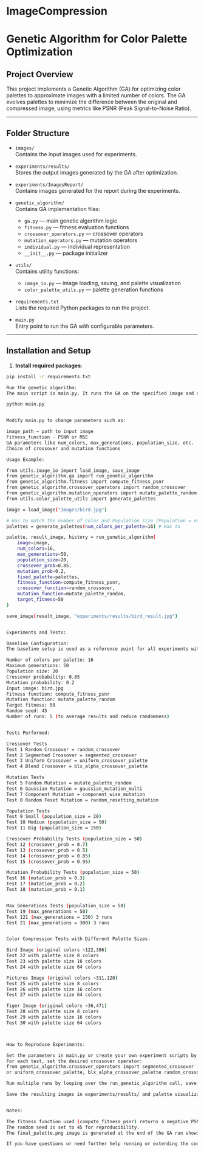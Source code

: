 # ImageCompression


# Genetic Algorithm for Color Palette Optimization

## Project Overview

This project implements a Genetic Algorithm (GA) for optimizing color palettes to approximate images with a limited number of colors. The GA evolves palettes to minimize the difference between the original and compressed image, using metrics like PSNR (Peak Signal-to-Noise Ratio).

---

## Folder Structure

- `images/`  
  Contains the input images used for experiments.

- `experiments/results/`  
  Stores the output images generated by the GA after optimization.

- `experiments/ImagesReport/`  
  Contains images generated for the report during the experiments.

- `genetic_algorithm/`  
  Contains GA implementation files:  
  - `ga.py` — main genetic algorithm logic  
  - `fitness.py` — fitness evaluation functions  
  - `crossover_operators.py` — crossover operators  
  - `mutation_operators.py` — mutation operators  
  - `individual.py` — individual representation  
  - `__init__.py` — package initializer 

- `utils/`  
  Contains utility functions:  
  - `image_io.py` — image loading, saving, and palette visualization  
  - `color_palette_utils.py` — palette generation functions 
  
- `requirements.txt`  
  Lists the required Python packages to run the project.

- `main.py`  
  Entry point to run the GA with configurable parameters.

---

## Installation and Setup

1. **Install required packages**:

```bash
pip install -r requirements.txt

Run the genetic algorithm:
The main script is main.py. It runs the GA on the specified image and saves output images in the experiments/results/ folder.

python main.py


Modify main.py to change parameters such as:

image_path — path to input image
Fitness_function - PSNR or MSE
GA parameters like num_colors, max_generations, population_size, etc.
Choice of crossover and mutation functions

Usage Example:

from utils.image_io import load_image, save_image
from genetic_algorithm.ga import run_genetic_algorithm
from genetic_algorithm.fitness import compute_fitness_psnr
from genetic_algorithm.crossover_operators import random_crossover
from genetic_algorithm.mutation_operators import mutate_palette_random
from utils.color_palette_utils import generate_palettes

image = load_image("images/bird.jpg")

# Has to match the number of color and Population size (Population = number of palettes)
palettes = generate_palettes(num_colors_per_palette=16) # Has to 

palette, result_image, history = run_genetic_algorithm(
    image=image,
    num_colors=16,
    max_generations=50,
    population_size=20,
    crossover_prob=0.85,
    mutation_prob=0.2,
    fixed_palette=palettes,
    fitness_function=compute_fitness_psnr,
    crossover_function=random_crossover,
    mutation_function=mutate_palette_random,
    target_fitness=50
)

save_image(result_image, "experiments/results/bird_result.jpg")


Experiments and Tests:

Baseline Configuration:
The baseline setup is used as a reference point for all experiments with the following parameters:

Number of colors per palette: 16
Maximum generations: 50
Population size: 20
Crossover probability: 0.85
Mutation probability: 0.2
Input image: bird.jpg
Fitness function: compute_fitness_psnr
Mutation function: mutate_palette_random
Target fitness: 50
Random seed: 45
Number of runs: 5 (to average results and reduce randomness)


Tests Performed:

Crossover Tests
Test 1 Random Crossover = random_crossover
Test 2 Segmented Crossover = segmented_crossover
Test 3 Uniform Crossover = uniform_crossover_palette
Test 4 Blend Crossover = blx_alpha_crossover_palette

Mutation Tests
Test 5 Fandom Mutation = mutate_palette_random
Test 6 Gaussian Mutation = gaussian_mutation_multi
Test 7 Component Mutation = component_wise_mutation
Test 8 Random Feset Mutation = random_resetting_mutation

Population Tests
Test 9 Small (population_size = 20)
Test 10 Medium (population_size = 50)
Test 11 Big (population_size = 150)

Crossover Probability Tests (population_size = 50)
Test 12 (crossover_prob = 0.7)
Test 13 (crossover_prob = 0.5)
Test 14 (crossover_prob = 0.85)
Test 15 (crossover_prob = 0.95)

Mutation Probability Tests (population_size = 50)
Test 16 (mutation_prob = 0.3)
Test 17 (mutation_prob = 0.2)
Test 18 (mutation_prob = 0.1)


Max Generations Tests (population_size = 50)
Test 19 (max_generations = 50)
Test 121 (max_generations = 150) 3 runs
Test 21 (max_generations = 300) 3 runs


Color Compression Tests with Different Palette Sizes:

Bird Image (original colors ~122,386)
Test 22 with palette size 8 colors
Test 23 with palette size 16 colors
Test 24 with palette size 64 colors

Pictures Image (original colors ~311,120)
Test 25 with palette size 8 colors
Test 26 with palette size 16 colors
Test 27 with palette size 64 colors

Tiger Image (original colors ~36,471)
Test 28 with palette size 8 colors
Test 29 with palette size 16 colors
Test 30 with palette size 64 colors



How to Reproduce Experiments:

Set the parameters in main.py or create your own experiment scripts by importing the run_genetic_algorithm function.
For each test, set the desired crossover operator:
from genetic_algorithm.crossover_operators import segmented_crossover
or uniform_crossover_palette, blx_alpha_crossover_palette random_crossover

Run multiple runs by looping over the run_genetic_algorithm call, save the output images and record runtime and fitness.

Save the resulting images in experiments/results/ and palette visualizations if needed.


Notes:

The fitness function used (compute_fitness_psnr) returns a negative PSNR score because the GA minimizes fitness.
The random seed is set to 45 for reproducibility.
The final_palette.png image is generated at the end of the GA run showing the best palette with metadata.

If you have questions or need further help running or extending the code, feel free to reach out!



